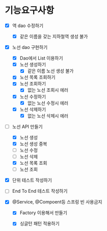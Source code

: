 # 기능요구사항

- [x] 역 dao 수정하기 

  - [x] 같은 이름을 갖는 지하철역 생성 불가

- [x] 노선 dao 구현하기

  - [x] Dao에서 List 이용하기
  - [x] 노선 생성하기
    - [x] 같은 이름 노선 생성 불가
  - [x] 노선 목록 조회하기
  - [x] 노선 조회하기
    - [x] 없는 노선 조회시 에러
  - [x] 노선 수정하기
    - [x] 없는 노선 수정시 에러
  - [x] 노선 삭제하기
    - [x] 없는 노선 삭제시 에러

- [ ] 노선 API 만들기

  - [x] 노선 생성
  - [x] 노선 생성 중복
  - [ ] 노선 수정
  - [ ] 노선 삭제
  - [x] 노선 목록 조회
  - [ ] 노선 조회

- [x] 단위 테스트 작성하기

- [ ] End To End 테스트 작성하기 

- [x] @Service, @Compoent등 스프링 빈 사용금지

  - [x] Factory 이용해서 만들기
  - [x] 싱글턴 패턴 적용하기

  

